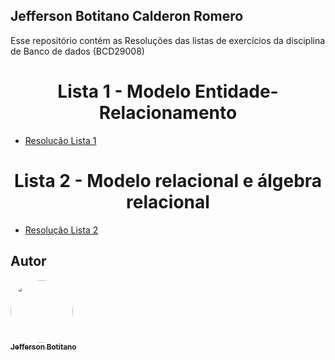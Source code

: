 ## Jefferson Botitano Calderon Romero

Esse repositório contém as Resoluções das listas de exercícios da disciplina de Banco de dados (BCD29008)

<h1 align='center'>Lista 1 - Modelo Entidade-Relacionamento</h1>

- [Resolução Lista 1](Resolução-Lista-1)

<h1 align='center'>Lista 2 - Modelo relacional e álgebra relacional</h1>

- [Resolução Lista 2](Resolução-Lista-2) 



## Autor

<a href="https://github.com/jeffersonbcr">
    <img style="border-radius: 50%;" src="https://avatars.githubusercontent.com/u/58866006?v=4" width="100px;" alt=""/><br />
    <sub><b>Jefferson Botitano</b></sub></a>
